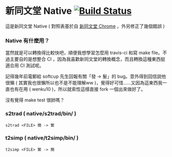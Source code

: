 # 新同文堂 Native [![Build Status](https://travis-ci.org/tgckpg/New-Tongwentang-Native.svg?branch=master)](https://travis-ci.org/tgckpg/New-Tongwentang-Native)
這是新同文堂 Native ( 對照表基於自 [新同文堂 Chrome](https://github.com/softcup/New-Tongwentang-for-Web) ，外另修正了幾個錯誤 )


### Native 有什麼用？
當然就是可以轉換得比較快吧，順便我想學習怎麼用 travis-ci 和寫 make file。不過主要自的是想整合 CI ，因為我喜歡新同文堂的轉換概念，而且轉換這種東西挺適合用 CI 測試呢。

記得幾年前電郵給 softcup 先生回報有關「發 -> 髮」的 bug。意外得到回信説他很懶 ( 其實我也很懶所以也不是不能理解ww )，覺得好可惜……又因為這東西我一直也有在用 ( wenku10 )，所以就索性這樣直接 fork 一個出來做好了。

沒有覺得 make test 很帥嗎？

### s2trad ( native/s2trad/bin/ )
`s2trad <FILE> 簡 -> 繁`

### t2simp ( native/t2simp/bin/ )
`t2simp <FILE> 繁 -> 簡`
